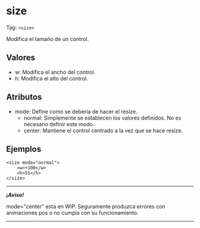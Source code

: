 # size
Tag: `<size>`

Modifica el tamaño de un control.
## Valores
- w: Modifica el ancho del control.
- h: Modifica el alto del control.
## Atributos
- mode: Define como se deberia de hacer el resize.
    - normal: Simplemente se establecen los valores definidos. No es necesario definir este modo.
    - center: Mantiene el control centrado a la vez que se hace resize.

## Ejemplos
```
<size mode="normal">
    <w>+100</w>
    <h>55</h>
</size>
```
---
***¡Aviso!*** 

mode="center" esta en WIP. Seguramente produzca errores con animaciones pos o no cumpla con su funcionamiento.

---